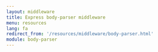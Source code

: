 ```yaml
---
layout: middleware
title: Express body-parser middleware
menu: resources
lang: fa
redirect_from: '/resources/middleware/body-parser.html'
module: body-parser
---
```

